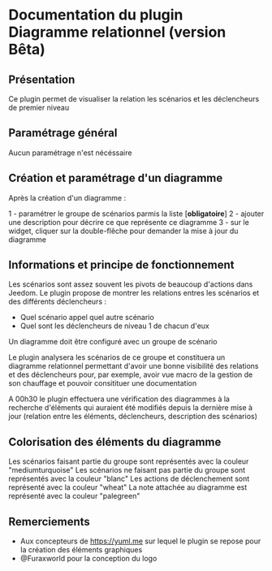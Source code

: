 # Documentation du plugin Diagramme relationnel (version Bêta)

## Présentation

Ce plugin permet de visualiser la relation les scénarios et les déclencheurs de premier niveau

## Paramétrage général

Aucun paramétrage n'est nécéssaire

## Création et paramétrage d'un diagramme

Après la création d'un diagramme :

1 - paramétrer le groupe de scénarios parmis la liste [**obligatoire**]
2 - ajouter une description pour décrire ce que représente ce diagramme
3 - sur le widget, cliquer sur la double-flêche pour demander la mise à jour du diagramme

## Informations et principe de fonctionnement

Les scénarios sont assez souvent les pivots de beaucoup d'actions dans Jeedom.
Le plugin propose de montrer les relations entres les scénarios et des différents déclencheurs :

- Quel scénario appel quel autre scénario
- Quel sont les déclencheurs de niveau 1 de chacun d'eux

Un diagramme doit être configuré avec un groupe de scénario

Le plugin analysera les scénarios de ce groupe et constituera un diagramme relationnel permettant d'avoir une bonne visibilité des relations et des déclencheurs pour, par exemple, avoir vue macro de la gestion de son chauffage et pouvoir consitituer une documentation

A 00h30 le plugin effectuera une vérification des diagrammes à la recherche d'éléments qui auraient été modifiés depuis la dernière mise à jour (relation entre les éléments, déclencheurs, description des scénarios)

## Colorisation des éléments du diagramme

Les scénarios faisant partie du groupe sont représentés avec la couleur "mediumturquoise"
Les scénarios ne faisant pas partie du groupe sont représentés avec la couleur "blanc"
Les actions de déclenchement sont représenté avec la couleur "wheat"
La note attachée au diagramme est représenté avec la couleur "palegreen"

## Remerciements

- Aux concepteurs de <https://yuml.me> sur lequel le plugin se repose pour la création des éléments graphiques
- @Furaxworld pour la conception du logo

